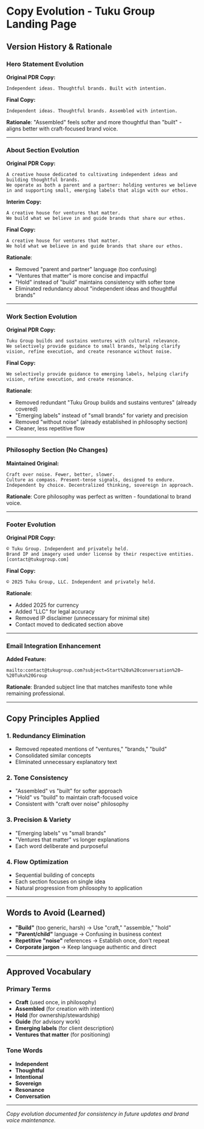 # Copy Evolution - Tuku Group Landing Page

## Version History & Rationale

### Hero Statement Evolution

**Original PDR Copy:**
```
Independent ideas. Thoughtful brands. Built with intention.
```

**Final Copy:**
```
Independent ideas. Thoughtful brands. Assembled with intention.
```

**Rationale**: "Assembled" feels softer and more thoughtful than "built" - aligns better with craft-focused brand voice.

---

### About Section Evolution

**Original PDR Copy:**
```
A creative house dedicated to cultivating independent ideas and building thoughtful brands.
We operate as both a parent and a partner: holding ventures we believe in and supporting small, emerging labels that align with our ethos.
```

**Interim Copy:**
```
A creative house for ventures that matter.
We build what we believe in and guide brands that share our ethos.
```

**Final Copy:**
```
A creative house for ventures that matter.
We hold what we believe in and guide brands that share our ethos.
```

**Rationale**: 
- Removed "parent and partner" language (too confusing)
- "Ventures that matter" is more concise and impactful
- "Hold" instead of "build" maintains consistency with softer tone
- Eliminated redundancy about "independent ideas and thoughtful brands"

---

### Work Section Evolution

**Original PDR Copy:**
```
Tuku Group builds and sustains ventures with cultural relevance.
We selectively provide guidance to small brands, helping clarify vision, refine execution, and create resonance without noise.
```

**Final Copy:**
```
We selectively provide guidance to emerging labels, helping clarify vision, refine execution, and create resonance.
```

**Rationale**:
- Removed redundant "Tuku Group builds and sustains ventures" (already covered)
- "Emerging labels" instead of "small brands" for variety and precision
- Removed "without noise" (already established in philosophy section)
- Cleaner, less repetitive flow

---

### Philosophy Section (No Changes)

**Maintained Original:**
```
Craft over noise. Fewer, better, slower.
Culture as compass. Present-tense signals, designed to endure.
Independent by choice. Decentralized thinking, sovereign in approach.
```

**Rationale**: Core philosophy was perfect as written - foundational to brand voice.

---

### Footer Evolution

**Original PDR Copy:**
```
© Tuku Group. Independent and privately held.
Brand IP and imagery used under license by their respective entities.
[contact@tukugroup.com]
```

**Final Copy:**
```
© 2025 Tuku Group, LLC. Independent and privately held.
```

**Rationale**:
- Added 2025 for currency
- Added "LLC" for legal accuracy
- Removed IP disclaimer (unnecessary for minimal site)
- Contact moved to dedicated section above

---

### Email Integration Enhancement

**Added Feature:**
```
mailto:contact@tukugroup.com?subject=Start%20a%20conversation%20—%20Tuku%20Group
```

**Rationale**: Branded subject line that matches manifesto tone while remaining professional.

---

## Copy Principles Applied

### 1. Redundancy Elimination
- Removed repeated mentions of "ventures," "brands," "build"
- Consolidated similar concepts
- Eliminated unnecessary explanatory text

### 2. Tone Consistency
- "Assembled" vs "built" for softer approach
- "Hold" vs "build" to maintain craft-focused voice
- Consistent with "craft over noise" philosophy

### 3. Precision & Variety
- "Emerging labels" vs "small brands"
- "Ventures that matter" vs longer explanations
- Each word deliberate and purposeful

### 4. Flow Optimization
- Sequential building of concepts
- Each section focuses on single idea
- Natural progression from philosophy to application

---

## Words to Avoid (Learned)

- **"Build"** (too generic, harsh) → Use "craft," "assemble," "hold"
- **"Parent/child"** language → Confusing in business context
- **Repetitive "noise"** references → Establish once, don't repeat
- **Corporate jargon** → Keep language authentic and direct

---

## Approved Vocabulary

### Primary Terms
- **Craft** (used once, in philosophy)
- **Assembled** (for creation with intention)
- **Hold** (for ownership/stewardship)
- **Guide** (for advisory work)
- **Emerging labels** (for client description)
- **Ventures that matter** (for positioning)

### Tone Words
- **Independent**
- **Thoughtful**
- **Intentional**
- **Sovereign**
- **Resonance**
- **Conversation**

---

*Copy evolution documented for consistency in future updates and brand voice maintenance.*